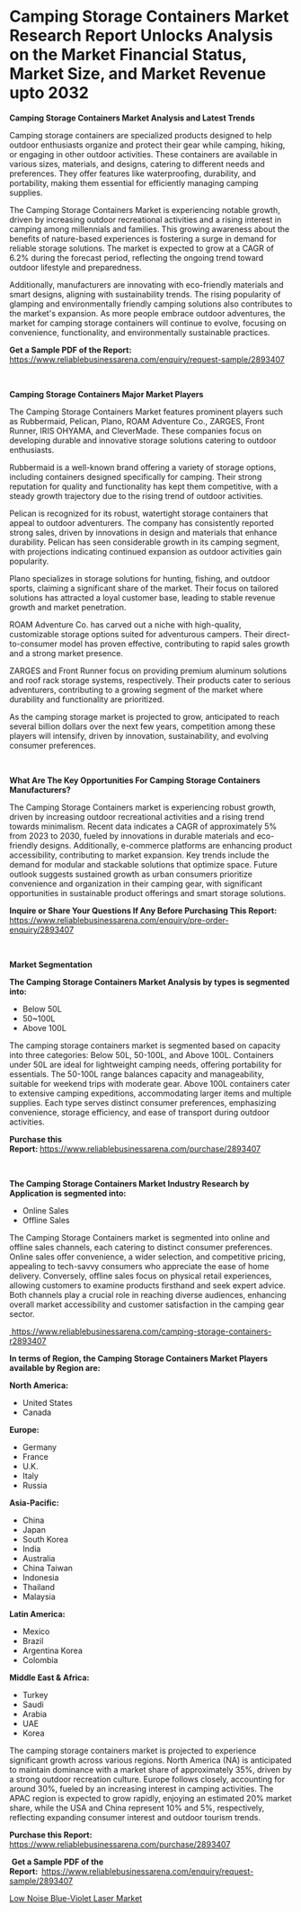 <p><h1>Camping Storage Containers Market Research Report Unlocks Analysis on the Market Financial Status, Market Size, and Market Revenue upto 2032</h1></p><p><strong>Camping Storage Containers Market Analysis and Latest Trends</strong></p>
<p><p>Camping storage containers are specialized products designed to help outdoor enthusiasts organize and protect their gear while camping, hiking, or engaging in other outdoor activities. These containers are available in various sizes, materials, and designs, catering to different needs and preferences. They offer features like waterproofing, durability, and portability, making them essential for efficiently managing camping supplies.</p><p>The Camping Storage Containers Market is experiencing notable growth, driven by increasing outdoor recreational activities and a rising interest in camping among millennials and families. This growing awareness about the benefits of nature-based experiences is fostering a surge in demand for reliable storage solutions. The market is expected to grow at a CAGR of 6.2% during the forecast period, reflecting the ongoing trend toward outdoor lifestyle and preparedness. </p><p>Additionally, manufacturers are innovating with eco-friendly materials and smart designs, aligning with sustainability trends. The rising popularity of glamping and environmentally friendly camping solutions also contributes to the market's expansion. As more people embrace outdoor adventures, the market for camping storage containers will continue to evolve, focusing on convenience, functionality, and environmentally sustainable practices.</p></p>
<p><strong>Get a Sample PDF of the Report:&nbsp;</strong> <a href="https://www.reliablebusinessarena.com/enquiry/request-sample/2893407?utm_campaign=3515&utm_medium=2&utm_source=Github&utm_content=ia&utm_term=15032025&utm_id=camping-storage-containers">https://www.reliablebusinessarena.com/enquiry/request-sample/2893407</a></p>
<p>&nbsp;</p>
<p><strong>Camping Storage Containers Major Market Players</strong></p>
<p><p>The Camping Storage Containers Market features prominent players such as Rubbermaid, Pelican, Plano, ROAM Adventure Co., ZARGES, Front Runner, IRIS OHYAMA, and CleverMade. These companies focus on developing durable and innovative storage solutions catering to outdoor enthusiasts.</p><p>Rubbermaid is a well-known brand offering a variety of storage options, including containers designed specifically for camping. Their strong reputation for quality and functionality has kept them competitive, with a steady growth trajectory due to the rising trend of outdoor activities. </p><p>Pelican is recognized for its robust, watertight storage containers that appeal to outdoor adventurers. The company has consistently reported strong sales, driven by innovations in design and materials that enhance durability. Pelican has seen considerable growth in its camping segment, with projections indicating continued expansion as outdoor activities gain popularity.</p><p>Plano specializes in storage solutions for hunting, fishing, and outdoor sports, claiming a significant share of the market. Their focus on tailored solutions has attracted a loyal customer base, leading to stable revenue growth and market penetration.</p><p>ROAM Adventure Co. has carved out a niche with high-quality, customizable storage options suited for adventurous campers. Their direct-to-consumer model has proven effective, contributing to rapid sales growth and a strong market presence.</p><p>ZARGES and Front Runner focus on providing premium aluminum solutions and roof rack storage systems, respectively. Their products cater to serious adventurers, contributing to a growing segment of the market where durability and functionality are prioritized.</p><p>As the camping storage market is projected to grow, anticipated to reach several billion dollars over the next few years, competition among these players will intensify, driven by innovation, sustainability, and evolving consumer preferences.</p></p>
<p>&nbsp;</p>
<p><strong>What Are The Key Opportunities For Camping Storage Containers Manufacturers?</strong></p>
<p><p>The Camping Storage Containers market is experiencing robust growth, driven by increasing outdoor recreational activities and a rising trend towards minimalism. Recent data indicates a CAGR of approximately 5% from 2023 to 2030, fueled by innovations in durable materials and eco-friendly designs. Additionally, e-commerce platforms are enhancing product accessibility, contributing to market expansion. Key trends include the demand for modular and stackable solutions that optimize space. Future outlook suggests sustained growth as urban consumers prioritize convenience and organization in their camping gear, with significant opportunities in sustainable product offerings and smart storage solutions.</p></p>
<p><strong>Inquire or Share Your Questions If Any Before Purchasing This Report:</strong> <a href="https://www.reliablebusinessarena.com/enquiry/pre-order-enquiry/2893407?utm_campaign=3515&utm_medium=2&utm_source=Github&utm_content=ia&utm_term=15032025&utm_id=camping-storage-containers">https://www.reliablebusinessarena.com/enquiry/pre-order-enquiry/2893407</a></p>
<p>&nbsp;</p>
<p><strong>Market Segmentation</strong></p>
<p><strong>The Camping Storage Containers Market Analysis by types is segmented into:</strong></p>
<p><ul><li>Below 50L</li><li>50~100L</li><li>Above 100L</li></ul></p>
<p><p>The camping storage containers market is segmented based on capacity into three categories: Below 50L, 50-100L, and Above 100L. Containers under 50L are ideal for lightweight camping needs, offering portability for essentials. The 50-100L range balances capacity and manageability, suitable for weekend trips with moderate gear. Above 100L containers cater to extensive camping expeditions, accommodating larger items and multiple supplies. Each type serves distinct consumer preferences, emphasizing convenience, storage efficiency, and ease of transport during outdoor activities.</p></p>
<p><strong>Purchase this Report:&nbsp;</strong><a href="https://www.reliablebusinessarena.com/purchase/2893407?utm_campaign=3515&utm_medium=2&utm_source=Github&utm_content=ia&utm_term=15032025&utm_id=camping-storage-containers">https://www.reliablebusinessarena.com/purchase/2893407</a></p>
<p>&nbsp;</p>
<p><strong>The Camping Storage Containers Market Industry Research by Application is segmented into:</strong></p>
<p><ul><li>Online Sales</li><li>Offline Sales</li></ul></p>
<p><p>The Camping Storage Containers market is segmented into online and offline sales channels, each catering to distinct consumer preferences. Online sales offer convenience, a wider selection, and competitive pricing, appealing to tech-savvy consumers who appreciate the ease of home delivery. Conversely, offline sales focus on physical retail experiences, allowing customers to examine products firsthand and seek expert advice. Both channels play a crucial role in reaching diverse audiences, enhancing overall market accessibility and customer satisfaction in the camping gear sector.</p></p>
<p><a href="https://www.reliablebusinessarena.com/camping-storage-containers-r2893407?utm_campaign=3515&utm_medium=2&utm_source=Github&utm_content=ia&utm_term=15032025&utm_id=camping-storage-containers">&nbsp;https://www.reliablebusinessarena.com/camping-storage-containers-r2893407</a></p>
<p><strong>In terms of Region, the Camping Storage Containers Market Players available by Region are:</strong></p>
<p>
    <p> <strong> North America: </strong>
        <ul>
            <li>United States</li>
            <li>Canada</li>
        </ul>
        </p> 
    <p> <strong> Europe: </strong>
        <ul>
            <li>Germany</li>
            <li>France</li>
            <li>U.K.</li>
            <li>Italy</li>
            <li>Russia</li>
        </ul>
        </p> 
    <p> <strong> Asia-Pacific: </strong>
        <ul>
            <li>China</li>
            <li>Japan</li>
            <li>South Korea</li>
            <li>India</li>
            <li>Australia</li>
            <li>China Taiwan</li>
            <li>Indonesia</li>
            <li>Thailand</li>
            <li>Malaysia</li>
        </ul>
        </p> 
    <p> <strong> Latin America: </strong>
        <ul>
            <li>Mexico</li>
            <li>Brazil</li>
            <li>Argentina Korea</li>
            <li>Colombia</li>
        </ul>
        </p> 
    <p> <strong> Middle East & Africa: </strong>
        <ul>
            <li>Turkey</li>
            <li>Saudi</li>
            <li>Arabia</li>
            <li>UAE</li>
            <li>Korea</li>
        </ul>
    </p>
    </p>
<p><p>The camping storage containers market is projected to experience significant growth across various regions. North America (NA) is anticipated to maintain dominance with a market share of approximately 35%, driven by a strong outdoor recreation culture. Europe follows closely, accounting for around 30%, fueled by an increasing interest in camping activities. The APAC region is expected to grow rapidly, enjoying an estimated 20% market share, while the USA and China represent 10% and 5%, respectively, reflecting expanding consumer interest and outdoor tourism trends.</p></p>
<p><strong>Purchase this Report: </strong><a href="https://www.reliablebusinessarena.com/purchase/2893407?utm_campaign=3515&utm_medium=2&utm_source=Github&utm_content=ia&utm_term=15032025&utm_id=camping-storage-containers">https://www.reliablebusinessarena.com/purchase/2893407</a></p>
<p>&nbsp;<strong>Get a Sample PDF of the Report:&nbsp;&nbsp;</strong><a href="https://www.reliablebusinessarena.com/enquiry/request-sample/2893407?utm_campaign=3515&utm_medium=2&utm_source=Github&utm_content=ia&utm_term=15032025&utm_id=camping-storage-containers">https://www.reliablebusinessarena.com/enquiry/request-sample/2893407</a></p>
<p><strong></strong></p>
<p><p><a href="https://github.com/fraryatena85/Market-Research-Report-List-1/blob/main/low-noise-blue-violet-laser-market.md?utm_campaign=3515&utm_medium=2&utm_source=Github&utm_content=ia&utm_term=15032025&utm_id=camping-storage-containers">Low Noise Blue-Violet Laser Market</a></p></p>